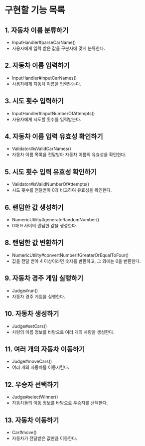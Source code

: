 # 구현할 기능 목록
## 1. 자동차 이름 분류하기
- InputHandler#parseCarName()
- 사용자에게 입력 받은 값을 구분자에 맞게 분류한다.

## 2. 자동차 이름 입력하기
- InputHandler#inputCarNames()
- 사용자에게 자동차 이름을 입력받는다.

## 3. 시도 횟수 입력하기
- InputHandler#inputNumberOfAttempts()
- 사용자에게 시도할 횟수를 입력받는다.

## 4. 자동차 이름 입력 유효성 확인하기
- Validator#isValidCarNames()
- 자동차 이름 목록을 전달받아 자동차 이름의 유효성을 확인한다.

## 5. 시도 횟수 입력 유효성 확인하기
- Validator#isValidNumberOfAttempts()
- 시도 횟수를 전달받아 0과 비교하여 유효성을 확인한다.

## 6. 랜덤한 값 생성하기
- NumericUtility#generateRandomNumber()
- 0과 9 사이의 랜덤한 값을 생성한다.

## 8. 랜덤한 값 변환하기
- NumericUtility#convertNumberIfGreaterOrEqualToFour()
- 값을 전달 받아 4 이상이라면 숫자를 반환하고, 그 외에는 0을 반환한다.

## 9. 자동차 경주 게임 실행하기
- Judge#run()
- 자동차 경주 게임을 실행한다.

## 10. 자동차 생성하기
- Judge#setCars()
- 차량의 이름 정보를 바탕으로 여러 개의 차량을 생성한다.

## 11. 여러 개의 자동차 이동하기
- Judge#moveCars()
- 여러 개의 자동차를 이동시킨다.

## 12. 우승자 선택하기
- Judge#selectWinner()
- 자동차들의 이동 정보를 바탕으로 우승자를 선택한다.

## 13. 자동차 이동하기
- Car#move()
- 자동차가 전달받은 값만큼 이동한다.

